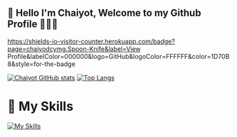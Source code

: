 ## 👋  Hello I'm Chaiyot, Welcome to my Github Profile 👨🏻‍💻
https://shields-io-visitor-counter.herokuapp.com/badge?page=chaiyodcymg.Spoon-Knife&label=View Profile&labelColor=000000&logo=GitHub&logoColor=FFFFFF&color=1D70B8&style=for-the-badge

[![Chaiyot GitHub stats](https://github-readme-stats.vercel.app/api?username=chaiyodcymg&show_icons=true&theme=merko)](https://github.com/anuraghazra/github-readme-stats) [![Top Langs](https://github-readme-stats.vercel.app/api/top-langs/?username=chaiyodcymg&&layout=compact&show_icons=true&theme=merko)](https://github.com/anuraghazra/github-readme-stats)


# 🚀 My Skills
[![My Skills](https://skills.thijs.gg/icons?i=js,react,html,css,nodejs,java,kotlin,swift,ts,py,php,mysql,mongodb,git)](https://github.com/chaiyodcymg/chaiyodcymg/)
